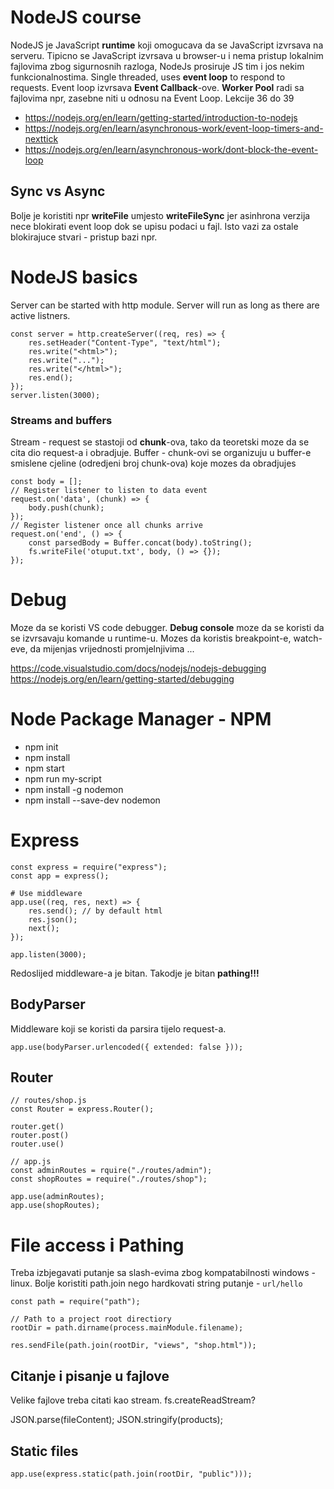 # NodeJS course
NodeJS je JavaScript **runtime** koji omogucava da se JavaScript izvrsava na serveru. Tipicno se JavaScript izvrsava u browser-u i nema pristup lokalnim fajlovima zbog sigurnosnih
razloga, NodeJs prosiruje JS tim i jos nekim funkcionalnostima.
Single threaded, uses **event loop** to respond to requests. Event loop izvrsava **Event Callback**-ove. **Worker Pool** radi sa fajlovima npr, zasebne niti u odnosu na
Event Loop.
Lekcije 36 do 39

- https://nodejs.org/en/learn/getting-started/introduction-to-nodejs
- https://nodejs.org/en/learn/asynchronous-work/event-loop-timers-and-nexttick
- https://nodejs.org/en/learn/asynchronous-work/dont-block-the-event-loop

## Sync vs Async
Bolje je koristiti npr **writeFile** umjesto **writeFileSync** jer asinhrona verzija nece blokirati event loop dok se upisu podaci u fajl. 
Isto vazi za ostale blokirajuce stvari - pristup bazi npr.

# NodeJS basics
Server can be started with http module. Server will run as long as there are active listners.

```
const server = http.createServer((req, res) => {
	res.setHeader("Content-Type", "text/html");
	res.write("<html>");
	res.write("...");
	res.write("</html>");
	res.end();
});
server.listen(3000);

```

### Streams and buffers
Stream - request se stastoji od **chunk**-ova, tako da teoretski moze da se cita dio request-a i obradjuje.
Buffer - chunk-ovi se organizuju u buffer-e smislene cjeline (odredjeni broj chunk-ova) koje mozes da obradjujes
```
const body = [];
// Register listener to listen to data event
request.on('data', (chunk) => {
	body.push(chunk);
});
// Register listener once all chunks arrive
request.on('end', () => {
	const parsedBody = Buffer.concat(body).toString();
	fs.writeFile('otuput.txt', body, () => {});
});
```

# Debug
Moze da se koristi VS code debugger. **Debug console** moze da se koristi da se izvrsavaju komande u runtime-u. 
Mozes da koristis breakpoint-e, watch-eve, da mijenjas vrijednosti promjelnjivima ...

https://code.visualstudio.com/docs/nodejs/nodejs-debugging
https://nodejs.org/en/learn/getting-started/debugging

# Node Package Manager - NPM
- npm init
- npm install
- npm start
- npm run my-script
- npm install -g nodemon
- npm install --save-dev nodemon


# Express

```
const express = require("express");
const app = express();

# Use middleware
app.use((req, res, next) => {
	res.send(); // by default html
	res.json();
	next();
});

app.listen(3000);
```
Redoslijed middleware-a je bitan. Takodje je bitan **pathing!!!**

## BodyParser
Middleware koji se koristi da parsira tijelo request-a.
```
app.use(bodyParser.urlencoded({ extended: false }));
```


## Router
```
// routes/shop.js
const Router = express.Router();

router.get()
router.post()
router.use()

// app.js
const adminRoutes = rquire("./routes/admin");
const shopRoutes = require("./routes/shop");

app.use(adminRoutes);
app.use(shopRoutes);

```

# File access i Pathing
Treba izbjegavati putanje sa slash-evima zbog kompatabilnosti windows - linux. Bolje koristiti path.join nego hardkovati string putanje - `url/hello`
```
const path = require("path");

// Path to a project root directiory
rootDir = path.dirname(process.mainModule.filename);

res.sendFile(path.join(rootDir, "views", "shop.html"));
```
## Citanje i pisanje u fajlove
Velike fajlove treba citati kao stream. fs.createReadStream?

JSON.parse(fileContent);
JSON.stringify(products);

## Static files
```
app.use(express.static(path.join(rootDir, "public")));
```